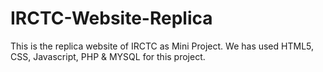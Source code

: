 # IRCTC-Website-Replica
This is the replica website of IRCTC as Mini Project. We has used HTML5, CSS, Javascript, PHP &amp; MYSQL for this project.

